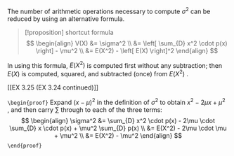 The number of arithmetic operations necessary to compute ${\sigma }^{2}$ can be reduced by using an alternative formula.

> [!proposition] shortcut formula
> $$
> \begin{align}
> V(X) &= \sigma^2 \\
> &= \left[ \sum_{D} x^2 \cdot p(x) \right] - \mu^2 \\
>                 &= E(X^2) - \left[ E(X) \right]^2
> \end{align}
$$

In using this formula, $E\left( {X}^{2}\right)$ is computed first without any subtraction; 
then $E\left( X\right)$ is  computed, squared, and subtracted (once) from $E\left( {X}^{2}\right)$ .

[[EX 3.25 (EX 3.24 continued)]]

`\begin{proof}`
Expand ${\left( x - \mu \right) }^{2}$ in the definition of ${\sigma }^{2}$ to obtain ${x}^{2} - {2\mu x} + {\mu }^{2}$ , and then carry $\sum$ through to each of the three terms:
$$
\begin{align}
\sigma^2 &= \sum_{D} x^2 \cdot p(x) - 2\mu \cdot \sum_{D} x \cdot p(x) + \mu^2 \sum_{D} p(x) \\
         &= E(X^2) - 2\mu \cdot \mu + \mu^2 \\
         &= E(X^2) - \mu^2
\end{align}
$$
`\end{proof}`